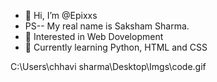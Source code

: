 - 👋 Hi, I’m @Epixxs 
-  PS-- My real name is Saksham Sharma.
- 👀 Interested in Web Dovelopment
- 🌱 Currently learning Python, HTML and CSS
<!-- - 📫 Reach me via Gmail--  sakshamsharmaknp@gmail.com   -->
C:\Users\chhavi sharma\Desktop\Imgs\code.gif


<!---
Epixxs/Epixxs is a ✨ special ✨ repository because its `README.md` (this file) appears on your GitHub profile.
You can click the Preview link to take a look at your changes.
--->
